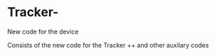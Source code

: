 # Tracker-
New code for the device 


Consists of the new code for the Tracker ++ and other auxilary codes 
